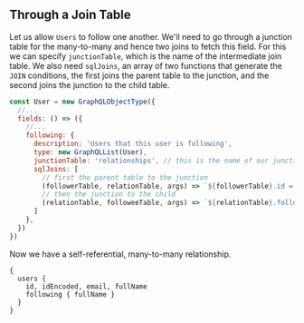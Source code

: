 ## Through a Join Table

Let us allow `Users` to follow one another. We'll need to go through a junction table for the many-to-many and hence two joins to fetch this field. For this we can specify `junctionTable`, which is the name of the intermediate join table. We also need `sqlJoins`, an array of two functions that generate the `JOIN` conditions, the first joins the parent table to the junction, and the second joins the junction to the child table.

```javascript
const User = new GraphQLObjectType({
  //...
  fields: () => ({
    //...
    following: {
      description: 'Users that this user is following',
      type: new GraphQLList(User),
      junctionTable: 'relationships', // this is the name of our junction table
      sqlJoins: [
        // first the parent table to the junction
        (followerTable, relationTable, args) => `${followerTable}.id = ${relationTable}.follower_id`,
        // then the junction to the child
        (relationTable, followeeTable, args) => `${relationTable}.followee_id = ${followeeTable}.id`
      ]
    },
  })
})
```

Now we have a self-referential, many-to-many relationship.

```grapql
{
  users { 
    id, idEncoded, email, fullName
    following { fullName }
  }
}
```


